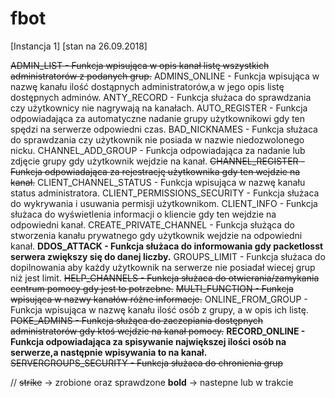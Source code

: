 # fbot

[Instancja 1] [stan na 26.09.2018]


~~ADMIN_LIST - Funkcja wpisująca w opis kanał listę wszystkich administratorów z podanych grup.~~
ADMINS_ONLINE - Funkcja wpisująca w nazwę kanału ilość dostąpnych administratorów,a w jego opis listę dostępnych adminów.
ANTY_RECORD - Funkcja służaca do sprawdzania czy użytkownicy nie nagrywają na kanałach.
AUTO_REGISTER - Funkcja odpowiadająca za automatyczne nadanie grupy użytkownikowi gdy ten spędzi na serwerze odpowiedni czas.
BAD_NICKNAMES - Funkcja służaca do sprawdzania czy użytkownik nie posiada w nazwie niedozwolonego nicku.
CHANNEL_ADD_GROUP - Funkcja odpowiadająca za nadanie lub zdjęcie grupy gdy użytkownik wejdzie na kanał.
~~CHANNEL_REGISTER - Funkcja odpowiadająca za rejestrację użytkownika gdy ten wejdzie na kanał.~~
CLIENT_CHANNEL_STATUS - Funkcja wpisująca w nazwę kanału status administratora.
CLIENT_PERMISSIONS_SECURITY - Funkcja służaca do wykrywania i usuwania permisji użytkownikom.
CLIENT_INFO - Funkcja służaca do wyświetlenia informacji o kliencie gdy ten wejdzie na odpowiedni kanał.
CREATE_PRIVATE_CHANNEL - Funkcja służąca do stworzenia kanału prywatnego gdy użytkownik wejdzie na odpowiedni kanał.
**DDOS_ATTACK - Funkcja służaca do informowania gdy packetlosst serwera zwiększy się do danej liczby.**
GROUPS_LIMIT - Funkcja służaca do dopilnowania aby każdy użytkownik na serwerze nie posiadał wiecej grup niż jest limit.
~~HELP_CHANNELS - Funkcja służaca do otwierania/zamykania centrum pomocy gdy jest to potrzebne.~~
~~MULTI_FUNCTION - Funkcja wpisująca w nazwy kanałów różne informacje.~~
ONLINE_FROM_GROUP - Funkcja wpisująca w nazwę kanału ilość osób z grupy, a w opis ich listę.
~~POKE_ADMINS - Funkcja służąca do zaczepiania dostępnych administratorów gdy ktoś wejdzie na kanał pomocy.~~
**RECORD_ONLINE - Funkcja odpowiadająca za spisywanie największej ilości osób na serwerze,a następnie wpisywania to na kanał.**
~~SERVERGROUPS_SECURITY - Funkcja służaca do chronienia grup~~




//
~~strike~~ -> zrobione oraz sprawdzone
**bold** -> nastepne lub w trakcie
